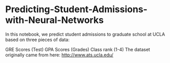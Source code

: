 # Predicting-Student-Admissions-with-Neural-Networks
In this notebook, we predict student admissions to graduate school at UCLA based on three pieces of data:

GRE Scores (Test)
GPA Scores (Grades)
Class rank (1-4)
The dataset originally came from here: http://www.ats.ucla.edu/
